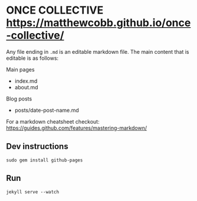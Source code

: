 # ONCE COLLECTIVE https://matthewcobb.github.io/once-collective/
Any file ending in `.md` is an editable markdown file. The main content that is editable is as follows:

Main pages
- index.md
- about.md

Blog posts
- posts/date-post-name.md

For a markdown cheatsheet checkout: https://guides.github.com/features/mastering-markdown/

## Dev instructions
`sudo gem install github-pages`

## Run
`jekyll serve --watch`
